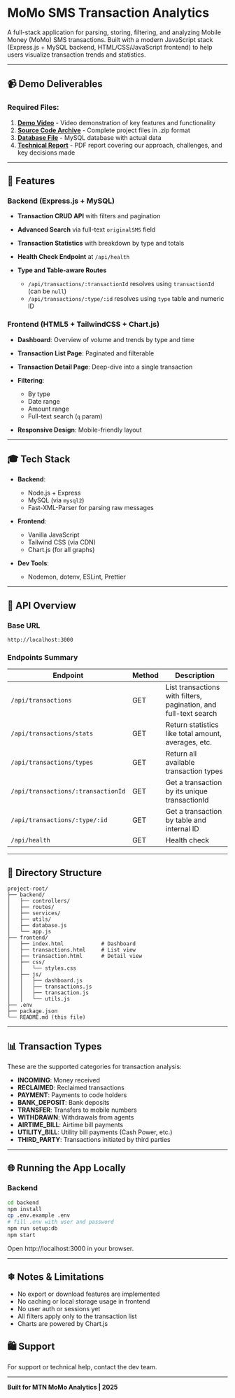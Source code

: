 # MoMo SMS Transaction Analytics

A full-stack application for parsing, storing, filtering, and analyzing Mobile Money (MoMo) SMS transactions. Built with a modern JavaScript stack (Express.js + MySQL backend, HTML/CSS/JavaScript frontend) to help users visualize transaction trends and statistics.

---

## 📹 Demo Deliverables

### Required Files:

1. **[Demo Video](https://drive.google.com/file/d/1pvi_BlxLe-pibvoiGF-dqbTnxCTGowgq/view)** - Video demonstration of key features and functionality
2. **[Source Code Archive](https://drive.google.com/file/d/14rGCDCr4-uDUj7fnvJospk6_SAT7PPUS/view)** - Complete project files in .zip format
3. **[Database File](https://drive.google.com/file/d/1k9CzFmepzAcjhrl_M68tyBXmLff2mO7g/view)** - MySQL database with actual data
4. **[Technical Report](https://drive.google.com/file/d/1f3bq2-C0mnh7BCcSjWuFwL-F4ULEa_AU/view)** - PDF report covering our approach, challenges, and key decisions made

---

## 🚀 Features

### Backend (Express.js + MySQL)

* **Transaction CRUD API** with filters and pagination
* **Advanced Search** via full-text `originalSMS` field
* **Transaction Statistics** with breakdown by type and totals
* **Health Check Endpoint** at `/api/health`
* **Type and Table-aware Routes**

  * `/api/transactions/:transactionId` resolves using `transactionId` (can be `null`)
  * `/api/transactions/:type/:id` resolves using `type` table and numeric ID

### Frontend (HTML5 + TailwindCSS + Chart.js)

* **Dashboard**: Overview of volume and trends by type and time
* **Transaction List Page**: Paginated and filterable
* **Transaction Detail Page**: Deep-dive into a single transaction
* **Filtering**:

  * By type
  * Date range
  * Amount range
  * Full-text search (`q` param)
* **Responsive Design**: Mobile-friendly layout

---

## 🎓 Tech Stack

* **Backend**:

  * Node.js + Express
  * MySQL (via `mysql2`)
  * Fast-XML-Parser for parsing raw messages
* **Frontend**:

  * Vanilla JavaScript
  * Tailwind CSS (via CDN)
  * Chart.js (for all graphs)
* **Dev Tools**:

  * Nodemon, dotenv, ESLint, Prettier

---

## 🔎 API Overview

### Base URL

```
http://localhost:3000
```

### Endpoints Summary

| Endpoint                           | Method | Description                                                      |
| ---------------------------------- | ------ | ---------------------------------------------------------------- |
| `/api/transactions`                | GET    | List transactions with filters, pagination, and full-text search |
| `/api/transactions/stats`          | GET    | Return statistics like total amount, averages, etc.              |
| `/api/transactions/types`          | GET    | Return all available transaction types                           |
| `/api/transactions/:transactionId` | GET    | Get a transaction by its unique transactionId                    |
| `/api/transactions/:type/:id`      | GET    | Get a transaction by table and internal ID                       |
| `/api/health`                      | GET    | Health check                                                     |

---

## 📂 Directory Structure

```
project-root/
├── backend/
│   ├── controllers/
│   ├── routes/
│   ├── services/
│   ├── utils/
│   ├── database.js
│   └── app.js
├── frontend/
│   ├── index.html            # Dashboard
│   ├── transactions.html     # List view
│   ├── transaction.html      # Detail view
│   ├── css/
│   │   └── styles.css
│   ├── js/
│   │   ├── dashboard.js
│   │   ├── transactions.js
│   │   ├── transaction.js
│   │   └── utils.js
├── .env
├── package.json
└── README.md (this file)
```

---

## 📊 Transaction Types

These are the supported categories for transaction analysis:

* **INCOMING**: Money received
* **RECLAIMED**: Reclaimed transactions
* **PAYMENT**: Payments to code holders
* **BANK\_DEPOSIT**: Bank deposits
* **TRANSFER**: Transfers to mobile numbers
* **WITHDRAWN**: Withdrawals from agents
* **AIRTIME\_BILL**: Airtime bill payments
* **UTILITY\_BILL**: Utility bill payments (Cash Power, etc.)
* **THIRD\_PARTY**: Transactions initiated by third parties

---

## 🌐 Running the App Locally

### Backend

```bash
cd backend
npm install
cp .env.example .env
# fill .env with user and password
npm run setup:db
npm start
```

Open http\://localhost:3000 in your browser.

---

## ❄ Notes & Limitations

* No export or download features are implemented
* No caching or local storage usage in frontend
* No user auth or sessions yet
* All filters apply only to the transaction list
* Charts are powered by Chart.js


## 🛍 Support

For support or technical help, contact the dev team.

---

**Built for MTN MoMo Analytics | 2025**
